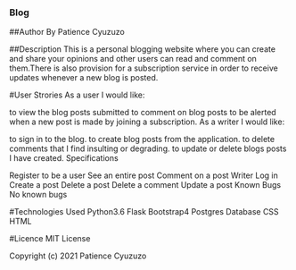 ### Blog
##Author
By Patience Cyuzuzo

##Description
This is a personal blogging website where you can create and share your opinions and other users can read and comment on them.There is also provision for a subscription service in order to receive updates whenever a new blog is posted.

#User Strories
As a user I would like:

to view the blog posts submitted
to comment on blog posts
to be alerted when a new post is made by joining a subscription.
As a writer I would like:

to sign in to the blog.
to create blog posts from the application.
to delete comments that I find insulting or degrading.
to update or delete blogs posts I have created.
Specifications

Register to be a user
See an entire post
Comment on a post
Writer Log in
Create a post
Delete a post
Delete a comment
Update a post
Known Bugs
No known bugs

#Technologies Used
Python3.6
Flask
Bootstrap4
Postgres Database
CSS
HTML


#Licence
MIT License

Copyright (c) 2021 Patience Cyuzuzo
